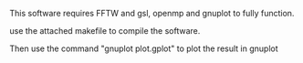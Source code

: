 This software requires FFTW and gsl, openmp and gnuplot to fully function.

use the attached makefile to compile the software.

Then use the command "gnuplot plot.gplot" to plot the result in gnuplot
